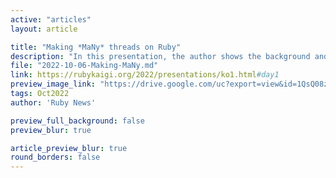 ```yaml
---
active: "articles"
layout: article

title: "Making *MaNy* threads on Ruby"
description: "In this presentation, the author shows the background and progress of MaNy project."
file: "2022-10-06-Making-MaNy.md"
link: https://rubykaigi.org/2022/presentations/ko1.html#day1
preview_image_link: "https://drive.google.com/uc?export=view&id=1QsQ08zBh63qOGnYMQ6Ld8X5i-IdMiC6p"
tags: Oct2022
author: 'Ruby News'

preview_full_background: false
preview_blur: true

article_preview_blur: true
round_borders: false
---
```

